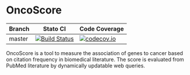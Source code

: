 OncoScore
=========

| Branch              | Stato CI      |  Code Coverage  |
|---------------------|---------------|-----------------|
| master | [![Build Status](https://travis-ci.org/danro9685/OncoScore.svg?branch=master)](https://travis-ci.org/danro9685/OncoScore) |  [![codecov.io](https://codecov.io/github/danro9685/OncoScore/coverage.svg?branch=master)](https://codecov.io/github/danro9685/OncoScore?branch=master) |


OncoScore is a tool to measure the association of genes to cancer based
on citation frequency in biomedical literature. The score is evaluated from PubMed
literature by dynamically updatable web queries.